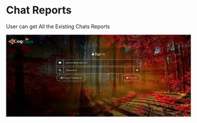 # Chat Reports

User can get All the Existing Chats Reports 

![](../.gitbook/assets/image%20%28152%29.png)





